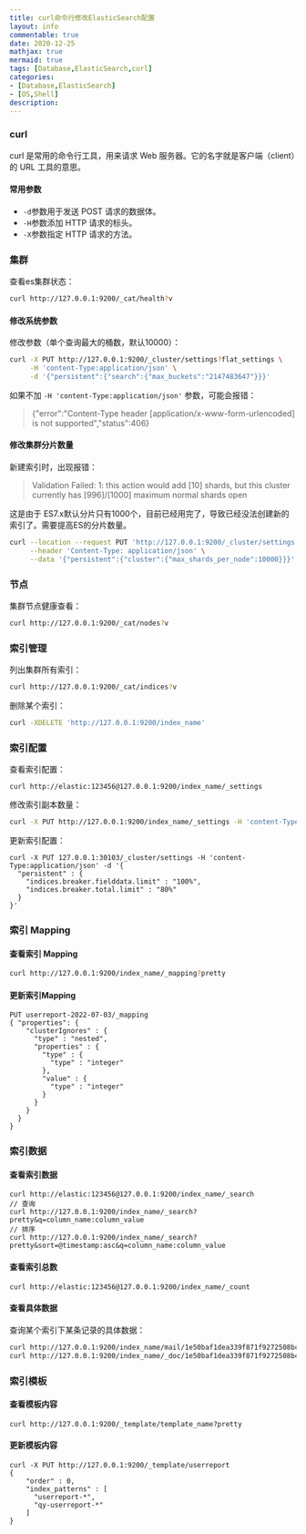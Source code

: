 ```yaml
---
title: curl命令行修改ElasticSearch配置
layout: info
commentable: true
date: 2020-12-25
mathjax: true
mermaid: true
tags: [Database,ElasticSearch,curl]
categories: 
- [Database,ElasticSearch]
- [OS,Shell]
description: 
---
```


### curl

curl 是常用的命令行工具，用来请求 Web 服务器。它的名字就是客户端（client）的 URL 工具的意思。

<!--more-->

#### 常用参数

- `-d`参数用于发送 POST 请求的数据体。
- `-H`参数添加 HTTP 请求的标头。
- `-X`参数指定 HTTP 请求的方法。

### 集群

查看es集群状态：

```bash
curl http://127.0.0.1:9200/_cat/health?v
```

#### 修改系统参数

修改参数（单个查询最大的桶数，默认10000）：

```bash
curl -X PUT http://127.0.0.1:9200/_cluster/settings?flat_settings \
     -H 'content-Type:application/json' \
     -d '{"persistent":{"search":{"max_buckets":"2147483647"}}}'
```

如果不加 `-H 'content-Type:application/json'` 参数，可能会报错：

> {"error":"Content-Type header [application/x-www-form-urlencoded] is not supported","status":406}

#### 修改集群分片数量

新建索引时，出现报错：

> Validation Failed: 1: this action would add [10] shards, but this cluster currently has [996]/[1000] maximum normal shards open

这是由于 ES7.x默认分片只有1000个，目前已经用完了，导致已经没法创建新的索引了。需要提高ES的分片数量。

```bash
curl --location --request PUT 'http://127.0.0.1:9200/_cluster/settings' \
     --header 'Content-Type: application/json' \
     --data '{"persistent":{"cluster":{"max_shards_per_node":10000}}}'
```

### 节点

集群节点健康查看：

```bash
curl http://127.0.0.1:9200/_cat/nodes?v
```

### 索引管理

列出集群所有索引：

```bash
curl http://127.0.0.1:9200/_cat/indices?v
```

删除某个索引：

```bash
curl -XDELETE 'http://127.0.0.1:9200/index_name'
```

### 索引配置

查看索引配置：

```
curl http://elastic:123456@127.0.0.1:9200/index_name/_settings
```


修改索引副本数量：

```bash
curl -X PUT http://127.0.0.1:9200/index_name/_settings -H 'content-Type:application/json' -d '{"number_of_replicas": 2}'
```

更新索引配置：

```
curl -X PUT 127.0.0.1:30103/_cluster/settings -H 'content-Type:application/json' -d '{
  "persistent" : {
    "indices.breaker.fielddata.limit" : "100%",
    "indices.breaker.total.limit" : "80%" 
  }
}'
```

### 索引 Mapping 

#### 查看索引 Mapping

```bash
curl http://127.0.0.1:9200/index_name/_mapping?pretty
```

#### 更新索引Mapping

```shell
PUT userreport-2022-07-03/_mapping 
{ "properties": { 
	"clusterIgnores" : {
	  "type" : "nested",
	  "properties" : {
		"type" : {
		  "type" : "integer"
		},
		"value" : {
		  "type" : "integer"
		}
	  }
	} 
  } 
}
```

### 索引数据

#### 查看索引数据

```shell
curl http://elastic:123456@127.0.0.1:9200/index_name/_search
// 查询
curl http://127.0.0.1:9200/index_name/_search?pretty&q=column_name:column_value
// 排序
curl http://127.0.0.1:9200/index_name/_search?pretty&sort=@timestamp:asc&q=column_name:column_value
```

#### 查看索引总数

```
curl http://elastic:123456@127.0.0.1:9200/index_name/_count
```

#### 查看具体数据

查询某个索引下某条记录的具体数据：

```bash
curl http://127.0.0.1:9200/index_name/mail/1e50baf1dea339f871f9272508bc7615
curl http://127.0.0.1:9200/index_name/_doc/1e50baf1dea339f871f9272508bc7615（默认 type 为 _doc）
```


### 索引模板

#### 查看模板内容

```
curl http://127.0.0.1:9200/_template/template_name?pretty
```

#### 更新模板内容

```
curl -X PUT http://127.0.0.1:9200/_template/userreport
{
    "order" : 0,
    "index_patterns" : [
      "userreport-*",
      "qy-userreport-*"
    ]
}
```



